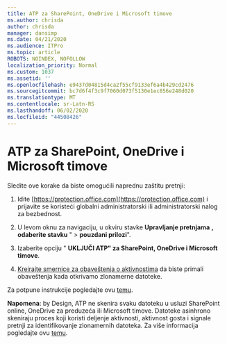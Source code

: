```yaml
---
title: ATP za SharePoint, OneDrive i Microsoft timove
ms.author: chrisda
author: chrisda
manager: dansimp
ms.date: 04/21/2020
ms.audience: ITPro
ms.topic: article
ROBOTS: NOINDEX, NOFOLLOW
localization_priority: Normal
ms.custom: 1037
ms.assetid: ''
ms.openlocfilehash: e9437d04815d4ca2f55cf9133ef6a4b429cd2476
ms.sourcegitcommit: bc7d6f4f3c9f7060d073f5130e1ec856e248d020
ms.translationtype: MT
ms.contentlocale: sr-Latn-RS
ms.lasthandoff: 06/02/2020
ms.locfileid: "44508426"
---
```

# <a name="atp-for-sharepoint-onedrive-and-microsoft-teams"></a>ATP za SharePoint, OneDrive i Microsoft timove

Sledite ove korake da biste omogućili naprednu zaštitu pretnji:

1. Idite [https://protection.office.com](https://protection.office.com) i prijavite se koristeći globalni administratorski ili administratorski nalog za bezbednost.

2. U levom oknu za navigaciju, u okviru stavke **Upravljanje pretnjama** **, odaberite stavku** " \> **pouzdani prilozi**".

3. Izaberite opciju " **UKLJUČI ATP" za SharePoint, OneDrive i Microsoft timove**.

4. [Kreirajte smernice za obaveštenja o aktivnostima](https://docs.microsoft.com/microsoft-365/compliance/create-activity-alerts) da biste primali obaveštenja kada otkrivamo zlonamerne datoteke.

Za potpune instrukcije pogledajte ovu [temu](https://docs.microsoft.com/microsoft-365/security/office-365-security/turn-on-atp-for-spo-odb-and-teams).

**Napomena**: by Design, ATP ne skenira svaku datoteku u usluzi SharePoint online, OneDrive za preduzeća ili Microsoft timove. Datoteke asinhrono skeniraju proces koji koristi deljenje aktivnosti, aktivnost gosta i signale pretnji za identifikovanje zlonamernih datoteka. Za više informacija pogledajte ovu [temu](https://docs.microsoft.com/microsoft-365/security/office-365-security/atp-for-spo-odb-and-teams).
